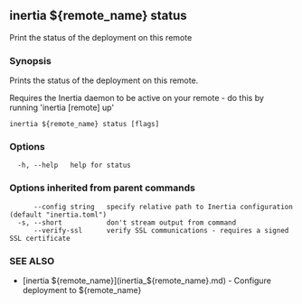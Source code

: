 ## inertia ${remote_name} status

Print the status of the deployment on this remote

### Synopsis

Prints the status of the deployment on this remote.

Requires the Inertia daemon to be active on your remote - do this by running 'inertia [remote] up'

```
inertia ${remote_name} status [flags]
```

### Options

```
  -h, --help   help for status
```

### Options inherited from parent commands

```
      --config string   specify relative path to Inertia configuration (default "inertia.toml")
  -s, --short           don't stream output from command
      --verify-ssl      verify SSL communications - requires a signed SSL certificate
```

### SEE ALSO

* [inertia ${remote_name}](inertia_${remote_name}.md)	 - Configure deployment to ${remote_name}

